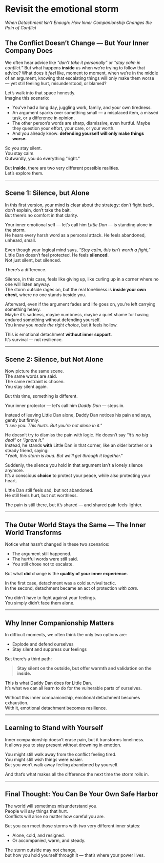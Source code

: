 # Revisit the emotional storm
*When Detachment Isn’t Enough: How Inner Companionship Changes the Pain of Conflict*

## **The Conflict Doesn’t Change — But Your Inner Company Does**

We often hear advice like *“don’t take it personally”* or *“stay calm in conflict.”* But what happens **inside** us when we’re trying to follow that advice? What does it *feel* like, moment to moment, when we’re in the middle of an argument, knowing that escalating things will only make them worse — yet still feeling hurt, misunderstood, or blamed?

Let’s walk into that space honestly.  
Imagine this scenario:

- You’ve had a long day, juggling work, family, and your own tiredness.
- An argument sparks over something small — a misplaced item, a missed task, or a difference in opinion.
- The other person’s words are sharp, dismissive, even hurtful. Maybe they question your effort, your care, or your worth.
- And you already know: **defending yourself will only make things worse.**

So you stay silent.  
You stay calm.  
Outwardly, you do everything “right.”

But **inside**, there are two very different possible realities.  
Let’s explore them.

---

## **Scene 1: Silence, but Alone**

In this first version, your mind is clear about the strategy: don’t fight back, don’t explain, don’t take the bait.  
But there’s no comfort in that clarity.

Your inner emotional self — let’s call him *Little Dan* — is standing alone in the storm.  
He hears every harsh word as a personal attack. He feels abandoned, unheard, small.

Even though your logical mind says, *“Stay calm, this isn’t worth a fight,”* Little Dan doesn’t feel protected. He feels **silenced**.  
Not just silent, but silenced.

There’s a difference.

Silence, in this case, feels like giving up, like curling up in a corner where no one will listen anyway.  
The storm outside rages on, but the real loneliness is **inside your own chest**, where no one stands beside you.

Afterward, even if the argument fades and life goes on, you’re left carrying something heavy.  
Maybe it’s sadness, maybe numbness, maybe a quiet shame for having endured something without defending yourself.  
You know you *made the right choice*, but it feels hollow.

This is emotional detachment **without inner support**.  
It’s survival — not resilience.

---

## **Scene 2: Silence, but Not Alone**

Now picture the same scene.  
The same words are said.  
The same restraint is chosen.  
You stay silent again.

But this time, something is different.  

Your inner protector — let’s call him *Daddy Dan* — steps in.  

Instead of leaving Little Dan alone, Daddy Dan notices his pain and says, gently but firmly:  
*"I see you. This hurts. But you’re not alone in it."*

He doesn’t try to dismiss the pain with logic. He doesn’t say *“it’s no big deal”* or *“ignore it.”*  
Instead, he stands **with** Little Dan in that corner, like an older brother or a steady friend, saying:  
*"Yeah, this storm is loud. But we’ll get through it together."*

Suddenly, the silence you hold in that argument isn’t a lonely silence anymore.  
It’s a conscious **choice** to protect your peace, while also protecting your heart.

Little Dan still feels sad, but not abandoned.  
He still feels hurt, but not worthless.

The pain is still there, but it’s shared — and shared pain feels lighter.

---

## **The Outer World Stays the Same — The Inner World Transforms**

Notice what hasn’t changed in these two scenarios:
- The argument still happened.
- The hurtful words were still said.
- You still chose not to escalate.

But what **did** change is the **quality of your inner experience.**

In the first case, detachment was a cold survival tactic.  
In the second, detachment became an act of protection *with care*.  

You didn’t have to fight against your feelings.  
You simply didn’t face them alone.

---

## **Why Inner Companionship Matters**

In difficult moments, we often think the only two options are:
- Explode and defend ourselves
- Stay silent and suppress our feelings

But there’s a third path:

> **Stay silent on the outside, but offer warmth and validation on the inside.**

This is what Daddy Dan does for Little Dan.  
It’s what we can all learn to do for the vulnerable parts of ourselves.

Without this inner companionship, emotional detachment becomes exhaustion.  
With it, emotional detachment becomes resilience.

---

## **Learning to Stand with Yourself**

Inner companionship doesn’t erase pain, but it transforms loneliness.  
It allows you to stay present without drowning in emotion.

You might still walk away from the conflict feeling tired.  
You might still wish things were easier.  
But you won’t walk away feeling abandoned by yourself.

And that’s what makes all the difference the next time the storm rolls in.

---

## **Final Thought: You Can Be Your Own Safe Harbor**

The world will sometimes misunderstand you.  
People will say things that hurt.  
Conflicts will arise no matter how careful you are.

But you can meet those storms with two very different inner states:
- Alone, cold, and resigned.
- Or accompanied, warm, and steady.

The storm outside may not change,  
but how you hold yourself through it — that’s where your power lives.
